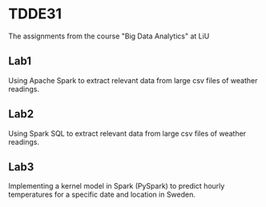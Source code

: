 # TDDE31
The assignments from the course "Big Data Analytics" at LiU 

## Lab1
Using Apache Spark to extract relevant data from large csv files of weather readings.

## Lab2
Using Spark SQL to extract relevant data from large csv files of weather readings.

## Lab3
Implementing a kernel model in Spark (PySpark) to predict hourly temperatures for a specific date and location in Sweden.
